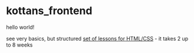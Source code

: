 # kottans_frontend
hello world!

see very basics, but structured [set of lessons for HTML/CSS](https://github.com/imtom4/pasta/tree/master/html/html.md) - it takes 2 up to 8 weeks 
